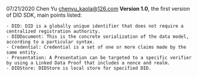 ﻿07/21/2020 Chen Yu <chenyu_kaola@126.com>
**Version 1.0**, the first version of DID SDK,  main points listed:

	- DID: DID is a globally unique identifier that does not require a centralized registration authority.
	- DIDDocument: This is the concrete serialization of the data model, according to a particular syntax.
	- Credential: Credential is a set of one or more claims made by the same entity.
	- Presentation: A Presentation can be targeted to a specific verifier by using a Linked Data Proof that includes a nonce and realm.
	- DIDStore: DIDStore is local store for specified DID.


